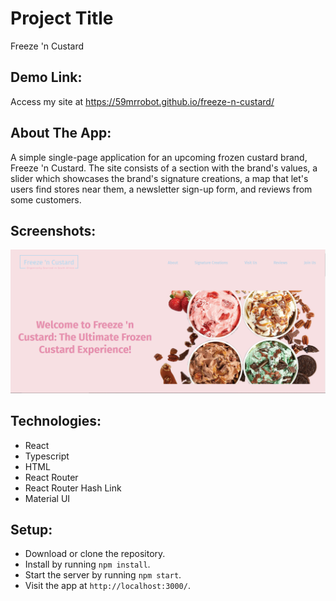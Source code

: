 # Project Title

Freeze 'n Custard

## Demo Link:

Access my site at https://59mrrobot.github.io/freeze-n-custard/

## About The App:

A simple single-page application for an upcoming frozen custard brand, Freeze 'n Custard. The site consists of a section with the brand's values, a slider which showcases the brand's signature creations, a map that let's users find stores near them, a newsletter sign-up form, and reviews from some customers.

## Screenshots:

![App screenshot - homepage](home.PNG)

## Technologies:

- React
- Typescript
- HTML
- React Router
- React Router Hash Link
- Material UI

## Setup:

- Download or clone the repository.
- Install by running `npm install`.
- Start the server by running `npm start`.
- Visit the app at `http://localhost:3000/`.
